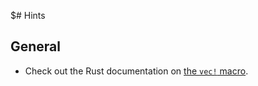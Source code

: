 $# Hints

## General

- Check out the Rust documentation on [the `vec!` macro](https://doc.rust-lang.org/std/macro.vec.html).